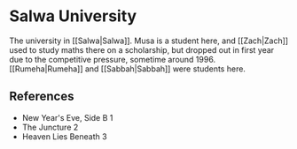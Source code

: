 # Salwa University
The university in [[Salwa|Salwa]]. Musa is a student here, and [[Zach|Zach]] used to study maths there on a scholarship, but dropped out in first year due to the competitive pressure, sometime around 1996. [[Rumeha|Rumeha]] and [[Sabbah|Sabbah]] were students here.

## References
- New Year's Eve, Side B 1
- The Juncture 2
- Heaven Lies Beneath 3
